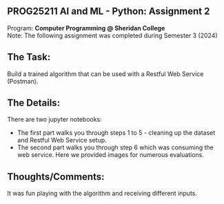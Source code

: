 ## PROG25211 AI and ML - Python: Assignment 2
Program: **Computer Programming @ Sheridan College** <br>
Note: The following assignment was completed during Semester 3 (2024) <br>

## The Task: 
Build a trained algorithm that can be used with a Restful Web Service (Postman). 

## The Details: 
There are two jupyter notebooks: <br>
<ul>
  <li>The first part walks you through steps 1 to 5 - cleaning up the dataset and Restful Web Service setup.</li>
  <li>The second part walks you through step 6 which was consuming the web service. Here we provided images for numerous evaluations.</li>
</ul>

## Thoughts/Comments: 
It was fun playing with the algorithm and receiving different inputs. 
